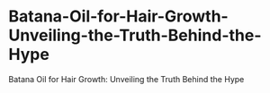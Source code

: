 # Batana-Oil-for-Hair-Growth-Unveiling-the-Truth-Behind-the-Hype
Batana Oil for Hair Growth: Unveiling the Truth Behind the Hype
